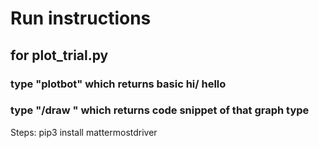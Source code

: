 # Run instructions
## for plot_trial.py
### type "plotbot" which returns basic hi/ hello
### type "/draw <!type of plot!>" which returns code snippet of that graph type



Steps:
pip3 install mattermostdriver